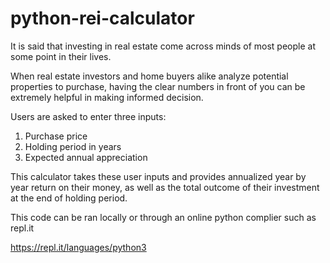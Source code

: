 # python-rei-calculator

It is said that investing in real estate come across minds of most people at some point in their lives.

When real estate investors and home buyers alike analyze potential properties to purchase, having the clear numbers in front of you can be extremely helpful in making informed decision.


Users are asked to enter three inputs:
1. Purchase price
2. Holding period in years
3. Expected annual appreciation


This calculator takes these user inputs and provides annualized year by year return on their money, as well as the total outcome of their investment at the end of holding period.


This code can be ran locally or through an online python complier such as repl.it

https://repl.it/languages/python3
